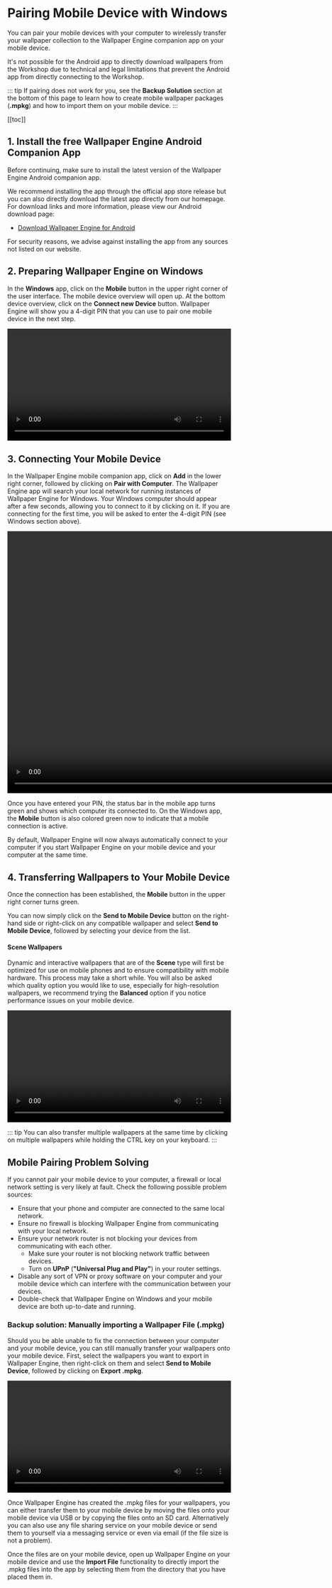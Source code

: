 # Pairing Mobile Device with Windows

You can pair your mobile devices with your computer to wirelessly transfer your wallpaper collection to the Wallpaper Engine companion app on your mobile device.

It's not possible for the Android app to directly download wallpapers from the Workshop due to technical and legal limitations that prevent the Android app from directly connecting to the Workshop.

::: tip
If pairing does not work for you, see the **Backup Solution** section at the bottom of this page to learn how to create mobile wallpaper packages (**.mpkg**) and how to import them on your mobile device.
:::

[[toc]]

## 1. Install the free Wallpaper Engine Android Companion App

Before continuing, make sure to install the latest version of the Wallpaper Engine Android companion app.

We recommend installing the app through the official app store release but you can also directly download the latest app directly from our homepage. For download links and more information, please view our Android download page:

* [Download Wallpaper Engine for Android](https://www.wallpaperengine.io/android/)

For security reasons, we advise against installing the app from any sources not listed on our website.

## 2. Preparing Wallpaper Engine on Windows

In the **Windows** app, click on the **Mobile** button in the upper right corner of the user interface. The mobile device overview will open up. At the bottom device overview, click on the **Connect new Device** button. Wallpaper Engine will show you a 4-digit PIN that you can use to pair one mobile device in the next step.

<video width="100%" controls autoplay loop>
  <source src="/videos/mobile_pin.mp4" type="video/mp4">
  Dein Browser unterstützt das Video-Tag nicht.
</video>

## 3. Connecting Your Mobile Device

In the Wallpaper Engine mobile companion app, click on **Add** in the lower right corner, followed by clicking on **Pair with Computer**. The Wallpaper Engine app will search your local network for running instances of Wallpaper Engine for Windows. Your Windows computer should appear after a few seconds, allowing you to connect to it by clicking on it. If you are connecting for the first time, you will be asked to enter the 4-digit PIN (see Windows section above).

<video height="590px" style="display:block;margin:0 auto;" controls autoplay loop>
  <source src="/videos/mobile_connect.mp4" type="video/mp4">
  Dein Browser unterstützt das Video-Tag nicht.
</video>

Once you have entered your PIN, the status bar in the mobile app turns green and shows which computer its connected to. On the Windows app, the **Mobile** button is also colored green now to indicate that a mobile connection is active.

By default, Wallpaper Engine will now always automatically connect to your computer if you start Wallpaper Engine on your mobile device and your computer at the same time.

## 4. Transferring Wallpapers to Your Mobile Device

Once the connection has been established, the **Mobile** button in the upper right corner turns green.

You can now simply click on the **Send to Mobile Device** button on the right-hand side or right-click on any compatible wallpaper and select **Send to Mobile Device**, followed by selecting your device from the list.

#### Scene Wallpapers

Dynamic and interactive wallpapers that are of the **Scene** type will first be optimized for use on mobile phones and to ensure compatibility with mobile hardware. This process may take a short while. You will also be asked which quality option you would like to use, especially for high-resolution wallpapers, we recommend trying the **Balanced** option if you notice performance issues on your mobile device.

<video width="100%" controls autoplay loop>
  <source src="/videos/mobile_transfer.mp4" type="video/mp4">
  Dein Browser unterstützt das Video-Tag nicht.
</video>

::: tip
You can also transfer multiple wallpapers at the same time by clicking on multiple wallpapers while holding the CTRL key on your keyboard.
:::

## Mobile Pairing Problem Solving

If you cannot pair your mobile device to your computer, a firewall or local network setting is very likely at fault. Check the following possible problem sources:

* Ensure that your phone and computer are connected to the same local network.
* Ensure no firewall is blocking Wallpaper Engine from communicating with your local network.
* Ensure your network router is not blocking your devices from communicating with each other.
    * Make sure your router is not blocking network traffic between devices.
    * Turn on **UPnP** (**"Universal Plug and Play"**) in your router settings.
* Disable any sort of VPN or proxy software on your computer and your mobile device which can interfere with the communication between your devices.
* Double-check that Wallpaper Engine on Windows and your mobile device are both up-to-date and running.

### Backup solution: Manually importing a Wallpaper File (.mpkg)

Should you be able unable to fix the connection between your computer and your mobile device, you can still manually transfer your wallpapers onto your mobile device. First, select the wallpapers you want to export in Wallpaper Engine, then right-click on them and select **Send to Mobile Device**, followed by clicking on **Export .mpkg**.

<video width="100%" controls autoplay loop>
  <source src="/videos/mobile_export.mp4" type="video/mp4">
  Dein Browser unterstützt das Video-Tag nicht.
</video>

Once Wallpaper Engine has created the .mpkg files for your wallpapers, you can either transfer them to your mobile device by moving the files onto your mobile device via USB or by copying the files onto an SD card. Alternatively you can also use any file sharing service on your mobile device or send them to yourself via a messaging service or even via email (if the file size is not a problem).

Once the files are on your mobile device, open up Wallpaper Engine on your mobile device and use the **Import File** functionality to directly import the .mpkg files into the app by selecting them from the directory that you have placed them in.